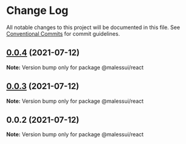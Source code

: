 # Change Log

All notable changes to this project will be documented in this file.
See [Conventional Commits](https://conventionalcommits.org) for commit guidelines.

## [0.0.4](https://github.com/shipless/malessui/compare/v0.0.3...v0.0.4) (2021-07-12)

**Note:** Version bump only for package @malessui/react





## [0.0.3](https://github.com/shipless/malessui/compare/v0.0.2...v0.0.3) (2021-07-12)

**Note:** Version bump only for package @malessui/react





## 0.0.2 (2021-07-12)

**Note:** Version bump only for package @malessui/react
